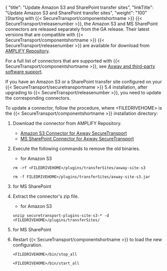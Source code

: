 {
    "title": "Update Amazon S3 and SharePoint transfer sites",
    "linkTitle": "Update Amazon S3 and SharePoint transfer sites",
    "weight": "100"
}Starting with {{< SecureTransport/componentshortname  >}} {{< SecureTransport/releasenumber  >}}, the Amazon S3 and MS SharePoint connectors are released separately from the GA release. Their latest versions that are compatible with {{< SecureTransport/componentshortname  >}} {{< SecureTransport/releasenumber  >}} are available for download from [AMPLIFY Repository](https://repository.axway.com/).

For a full list of connectors that are supported with {{< SecureTransport/componentshortname  >}}, see [Axway and third-party software support](https://docs.axway.com/bundle/SecureTransport_55_AdministratorGuide_allOS_en_HTML5/page/Content/AdministratorsGuide/introduction/r_st_Axway_and_third-party_software_support.htm).

If you have an Amazon S3 or a SharePoint transfer site configured on your {{< SecureTransport/securetransportname  >}} 5.4 installation, after upgrading to {{< SecureTransport/releasenumber  >}}, you need to update the corresponding connectors.

To update a connector, follow the procedure, where &lt;FILEDRIVEHOME> is the {{< SecureTransport/componentshortname  >}} installation directory:

1.  Download the connector from AMPLIFY Repository.  
    -   [Amazon S3 Connector for Axway SecureTransport](https://repository.axway.com/product-extensions/views/amazon-s3-connector-for-securetransport)
    -   [MS SharePoint Connector for Axway SecureTransport](https://repository.axway.com/product-extensions/views/sharepoint-connector-for-securetransport)

2.  Execute the following commands to remove the old binaries.  

    -   for Amazon S3

    <!-- -->



        rm -rf <FILEDRIVEHOME>/plugins/transferSites/axway-site-s3

        rm -f FILEDRIVEHOME>/plugins/transferSites/axway-site-s3.jar

3.  for MS SharePoint

4.  Extract the connector's zip file.  

    -   for Amazon S3

    <!-- -->


        unzip securetransport-plugins-site-s3-* -d <FILEDRIVEHOME>/plugins/transferSites/

5.  for MS SharePoint

6.  Restart {{< SecureTransport/componentshortname >}} to load the new configuration.  


        <FILEDRIVEHOME>/bin/stop_all

        <FILEDRIVEHOME>/bin/start_all

 
